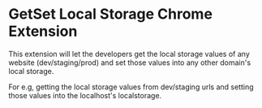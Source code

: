 # GetSet Local Storage Chrome Extension

This extension will let the developers get the local storage values of any website (dev/staging/prod) and set those values into any other domain's local storage.

For e.g, getting the local storage values from dev/staging urls and setting those values into the localhost's localstorage.
